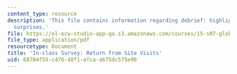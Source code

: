 ```yaml
---
content_type: resource
description: 'This file contains information regarding debrief: highlights, challenges,
  surprises.'
file: https://ol-ocw-studio-app-qa.s3.amazonaws.com/courses/15-s07-globalhealth-lab-spring-2013/68704f55c47648f1afcaa675dc575e90_MIT15_S07S13_posttripchk.pdf
file_type: application/pdf
resourcetype: Document
title: 'In-class Survey: Return from Site Visits'
uid: 68704f55-c476-48f1-afca-a675dc575e90
---
```

